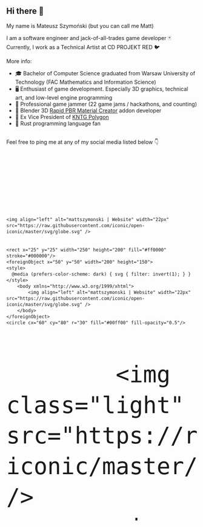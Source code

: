 <style type="text/css">
  @media (prefers-color-scheme: dark) { svg { filter: invert(1); } }
</style>

## Hi there 👋

My name is Mateusz Szymoński (but you can call me Matt) <br/>

I am a software engineer and jack-of-all-trades game developer 🃏 <br/>
Currently, I work as a Technical Artist at CD PROJEKT RED 🐦 <br/>

More info:
- 🎓 Bachelor of Computer Science graduated from Warsaw University of Technology (FAC Mathematics and Information Science) <br/>
- 🖥️ Enthusiast of game development. Especially 3D graphics, technical art, and low-level engine programming <br/>
- 🍇 Professional game jammer (22 game jams / hackathons, and counting) <br/>
- 🎨 Blender 3D [Rapid PBR Material Creator] addon developer <br/>
- 🎩 Ex Vice President of [KNTG Polygon] <br/>
- 🦀 Rust programming language fan <br/><br/>

Feel free to ping me at any of my social media listed below 👇 <br/>


<?xml version="1.0" standalone="yes"?>
<svg xmlns = "http://www.w3.org/2000/svg" width="100%" height="100%">
	
	<img align="left" alt="mattszymonski | Website" width="22px" src="https://raw.githubusercontent.com/iconic/open-iconic/master/svg/globe.svg" />

 
    <rect x="25" y="25" width="250" height="200" fill="#ff0000" stroke="#000000"/>
    <foreignObject x="50" y="50" width="200" height="150">
    <style>
	  @media (prefers-color-scheme: dark) { svg { filter: invert(1); } }
	</style>
        <body xmlns="http://www.w3.org/1999/xhtml">
            <img align="left" alt="mattszymonski | Website" width="22px" src="https://raw.githubusercontent.com/iconic/open-iconic/master/svg/globe.svg" />
        </body>
    </foreignObject>
    <circle cx="60" cy="80" r="30" fill="#00ff00" fill-opacity="0.5"/>
</svg>

<svg viewBox="0 0 100 100" xmlns="http://www.w3.org/2000/svg">
	<foreignObject width="100%" height="100%">
		<div xmlns="http://www.w3.org/1999/xhtml">
			<style>
				.light { display: block; }
				.dark { display: none; }
				@media (prefers-color-scheme: dark) {
					.light { display: none; }
					.dark { display: block; }
				}
			</style>

			<img class="light" src="https://raw.githubusercontent.com/iconic/open-iconic/master/svg/globe.svg" />
			<img class="dark" src="https://cdn.jsdelivr.net/npm/simple-icons@11.5.0/icons/x.svg" />
		</div>
	</foreignObject>
</svg>

### Let's stay in touch:
[<img align="left" alt="mattszymonski | Website" width="22px" src="https://raw.githubusercontent.com/iconic/open-iconic/master/svg/globe.svg" />][website]
[<img align="left" alt="mattszymonski | X" width="22px" src="https://cdn.jsdelivr.net/npm/simple-icons@11.5.0/icons/x.svg" />][x]
[<img align="left" alt="mattszymonski | LinkedIn" width="22px" src="https://cdn.jsdelivr.net/npm/simple-icons@v3/icons/linkedin.svg" />][linkedin]
[<img align="left" alt="mattszymonski | ArtStation" width="22px" src="https://cdn.jsdelivr.net/npm/simple-icons@v3/icons/artstation.svg" />][artstation]
[<img align="left" alt="mattszymonski | YouTube" width="22px" src="https://cdn.jsdelivr.net/npm/simple-icons@v3/icons/youtube.svg" />][youtube]
[<img align="left" alt="mattszymonski | itch.io" width="22px" src="https://cdn.jsdelivr.net/npm/simple-icons@3.13.0/icons/itch-dot-io.svg" />][itch.io]

[website]: https://mattszymonski.com
[x]: https://x.com/MattSzymonski
[linkedin]: https://www.linkedin.com/in/mattszymonski/
[youtube]: https://www.youtube.com/channel/UCda5NWZtWc-KaKcV2uK8QMQ
[artstation]: https://www.artstation.com/mattszymonski
[itch.io]: https://hist0r.itch.io/
[KNTG Polygon]: https://kntgpolygon.pl/
[Rapid PBR Material Creator]: https://blendermarket.com/products/RapidPBRMaterialCreator
